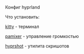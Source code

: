 Конфиг hyprland

Что установить:

 [kitty](https://github.com/kovidgoyal/kitty?tab=readme-ov-file) - терминал

 [pamixer](https://github.com/cdemoulins/pamixer) - управление громкостью

 [hyprshot](https://github.com/Gustash/Hyprshot) - утилита скришотов
